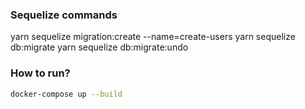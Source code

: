 ### Sequelize commands

yarn sequelize migration:create --name=create-users
yarn sequelize db:migrate
yarn sequelize db:migrate:undo

### How to run?
```bash
docker-compose up --build
```
